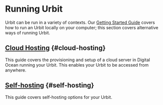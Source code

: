 # Running Urbit

Urbit can be run in a variety of contexts. Our [Getting Started Guide](../getting-started) covers how to run an Urbit locally on your computer; this section covers alternative ways of running Urbit.

## [Cloud Hosting](cloud-hosting.md) {#cloud-hosting}

This guide covers the provisioning and setup of a cloud server in Digital Ocean running your Urbit. This enables your Urbit to be accessed from anywhere.

## [Self-hosting](home-servers.md) {#self-hosting}

This guide covers self-hosting options for your Urbit.

